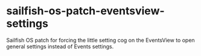 # sailfish-os-patch-eventsview-settings
Sailfish OS patch for forcing the little setting cog on the EventsView to open general settings instead of Events settings.
